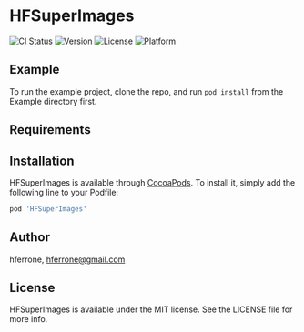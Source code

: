 # HFSuperImages

[![CI Status](http://img.shields.io/travis/hferrone/HFSuperImages.svg?style=flat)](https://travis-ci.org/hferrone/HFSuperImages)
[![Version](https://img.shields.io/cocoapods/v/HFSuperImages.svg?style=flat)](http://cocoapods.org/pods/HFSuperImages)
[![License](https://img.shields.io/cocoapods/l/HFSuperImages.svg?style=flat)](http://cocoapods.org/pods/HFSuperImages)
[![Platform](https://img.shields.io/cocoapods/p/HFSuperImages.svg?style=flat)](http://cocoapods.org/pods/HFSuperImages)

## Example

To run the example project, clone the repo, and run `pod install` from the Example directory first.

## Requirements

## Installation

HFSuperImages is available through [CocoaPods](http://cocoapods.org). To install
it, simply add the following line to your Podfile:

```ruby
pod 'HFSuperImages'
```

## Author

hferrone, hferrone@gmail.com

## License

HFSuperImages is available under the MIT license. See the LICENSE file for more info.
